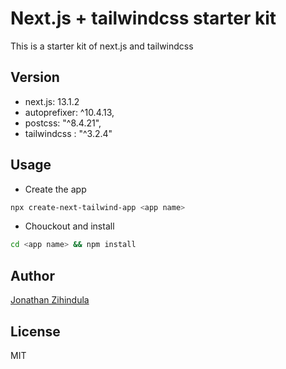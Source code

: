 # Next.js + tailwindcss starter kit

This is a starter kit of next.js and tailwindcss

## Version

- next.js: 13.1.2
- autoprefixer: ^10.4.13,
- postcss: "^8.4.21",
- tailwindcss : "^3.2.4"

## Usage

- Create the app

```bash
npx create-next-tailwind-app <app name>
```

- Chouckout and install

```bash
cd <app name> && npm install
```

## Author

[Jonathan Zihindula](https://github.com/Jonath-z)

## License

MIT
